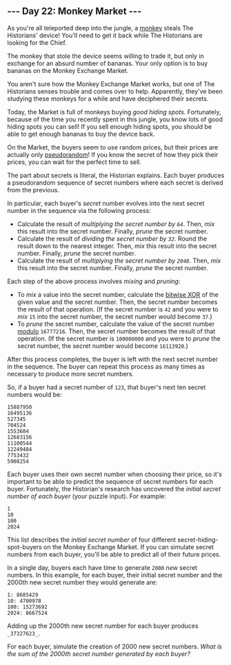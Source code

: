 ## \--- Day 22: Monkey Market ---

As you're all teleported deep into the jungle, a [monkey](/2022/day/11) steals The Historians' device! You'll need to
get it back while The Historians are looking for the Chief.

The monkey that stole the device seems willing to trade it, but only in exchange for an absurd number of bananas. Your
only option is to buy bananas on the Monkey Exchange Market.

You aren't sure how the Monkey Exchange Market works, but one of The Historians senses trouble and comes over to help.
Apparently, they've been studying these monkeys for a while and have deciphered their secrets.

Today, the Market is full of monkeys buying _good hiding spots_. Fortunately, because of the time you recently spent in
this jungle, you know lots of good hiding spots you can sell! If you sell enough hiding spots, you should be able to get
enough bananas to buy the device back.

On the Market, the buyers seem to use random prices, but their prices are actually only
[pseudorandom](https://en.wikipedia.org/wiki/Pseudorandom%5Fnumber%5Fgenerator)! If you know the secret of how they pick
their prices, you can wait for the perfect time to sell.

The part about secrets is literal, the Historian explains. Each buyer produces a pseudorandom sequence of secret numbers
where each secret is derived from the previous.

In particular, each buyer's _secret_ number evolves into the next secret number in the sequence via the following
process:

- Calculate the result of _multiplying the secret number by `64`_. Then, _mix_ this result into the secret number.
  Finally, _prune_ the secret number.
- Calculate the result of _dividing the secret number by `32`_. Round the result down to the nearest integer. Then,
  _mix_ this result into the secret number. Finally, _prune_ the secret number.
- Calculate the result of _multiplying the secret number by `2048`_. Then, _mix_ this result into the secret number.
  Finally, _prune_ the secret number.

Each step of the above process involves _mixing_ and _pruning_:

- To _mix_ a value into the secret number, calculate the
  [bitwise XOR](https://en.wikipedia.org/wiki/Bitwise%5Foperation#XOR) of the given value and the secret number. Then,
  the secret number becomes the result of that operation. (If the secret number is `42` and you were to _mix_ `15` into
  the secret number, the secret number would become `37`.)
- To _prune_ the secret number, calculate the value of the secret number [modulo](https://en.wikipedia.org/wiki/Modulo)
  `16777216`. Then, the secret number becomes the result of that operation. (If the secret number is `100000000` and you
  were to _prune_ the secret number, the secret number would become `16113920`.)

After this process completes, the buyer is left with the next secret number in the sequence. The buyer can repeat this
process as many times as necessary to produce more secret numbers.

So, if a buyer had a secret number of `123`, that buyer's next ten secret numbers would be:

```
15887950
16495136
527345
704524
1553684
12683156
11100544
12249484
7753432
5908254

```

Each buyer uses their own secret number when choosing their price, so it's important to be able to predict the sequence
of secret numbers for each buyer. Fortunately, the Historian's research has uncovered the _initial secret number of each
buyer_ (your puzzle input). For example:

```
1
10
100
2024

```

This list describes the _initial secret number_ of four different secret-hiding-spot-buyers on the Monkey Exchange
Market. If you can simulate secret numbers from each buyer, you'll be able to predict all of their future prices.

In a single day, buyers each have time to generate `2000` _new_ secret numbers. In this example, for each buyer, their
initial secret number and the 2000th new secret number they would generate are:

```
1: 8685429
10: 4700978
100: 15273692
2024: 8667524

```

Adding up the 2000th new secret number for each buyer produces `_37327623_`.

For each buyer, simulate the creation of 2000 new secret numbers. _What is the sum of the 2000th secret number generated
by each buyer?_
